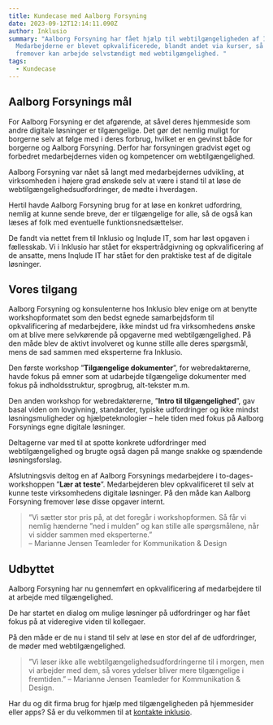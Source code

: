 ```yaml
---
title: Kundecase med Aalborg Forsyning
date: 2023-09-12T12:14:11.090Z
author: Inklusio
summary: "Aalborg Forsyning har fået hjælp til webtilgængeligheden af Inklusio.
  Medarbejderne er blevet opkvalificerede, blandt andet via kurser, så de
  fremover kan arbejde selvstændigt med webtilgængelighed. "
tags:
  - Kundecase
---
```

## Aalborg Forsynings mål

For Aalborg Forsyning er det afgørende, at såvel deres hjemmeside som andre digitale løsninger er tilgængelige. Det gør det nemlig muligt for borgerne selv at følge med i deres forbrug, hvilket er en gevinst både for borgerne og Aalborg Forsyning. Derfor har forsyningen gradvist øget og forbedret medarbejdernes viden og kompetencer om webtilgængelighed.

Aalborg Forsyning var nået så langt med medarbejdernes udvikling, at virksomheden i højere grad ønskede selv at være i stand til at løse de webtilgængelighedsudfordringer, de mødte i hverdagen.

Hertil havde Aalborg Forsyning brug for at løse en konkret udfordring, nemlig at kunne sende breve, der er tilgængelige for alle, så de også kan læses af folk med eventuelle funktionsnedsættelser.

De fandt via nettet frem til Inklusio og Inqlude IT, som har løst opgaven i fællesskab. Vi i Inklusio har stået for ekspertrådgivning og opkvalificering af de ansatte, mens Inqlude IT har stået for den praktiske test af de digitale løsninger.

## Vores tilgang

Aalborg Forsyning og konsulenterne hos Inklusio blev enige om at benytte workshopformatet som den bedst egnede samarbejdsform til opkvalificering af medarbejdere, ikke mindst ud fra virksomhedens ønske om at blive mere selvkørende på opgaverne med webtilgængelighed. På den måde blev de aktivt involveret og kunne stille alle deres spørgsmål, mens de sad sammen med eksperterne fra Inklusio.

Den første workshop ”**Tilgængelige dokumenter**”, for webredaktørerne, havde fokus på emner som at udarbejde tilgængelige dokumenter med fokus på indholdsstruktur, sprogbrug, alt-tekster m.m. 

Den anden workshop for webredaktørerne, ”**Intro til tilgængelighed**”, gav basal viden om lovgivning, standarder, typiske udfordringer og ikke mindst løsningsmuligheder og hjælpeteknologier – hele tiden med fokus på Aalborg Forsynings egne digitale løsninger. 

Deltagerne var med til at spotte konkrete udfordringer med webtilgængelighed og brugte også dagen på mange snakke og spændende løsningsforslag.

Afslutningsvis deltog en af Aalborg Forsynings medarbejdere i to-dages-workshoppen ”**Lær at teste**”. Medarbejderen blev opkvalificeret til selv at kunne teste virksomhedens digitale løsninger. På den måde kan Aalborg Forsyning fremover løse disse opgaver internt.

> ”Vi sætter stor pris på, at det foregår i workshopformen. Så får vi nemlig hænderne ”ned i mulden” og kan stille alle spørgsmålene, når vi sidder sammen med eksperterne.”\
>  – Marianne Jensen Teamleder for Kommunikation & Design

## Udbyttet

Aalborg Forsyning har nu gennemført en opkvalificering af medarbejdere til at arbejde med tilgængelighed. 

De har startet en dialog om mulige løsninger på udfordringer og har fået fokus på at videregive viden til kollegaer. 

På den måde er de nu i stand til selv at løse en stor del af de udfordringer, de møder med webtilgængelighed. 

> ”Vi løser ikke alle webtilgængelighedsudfordringerne til i morgen, men vi arbejder med dem, så vores ydelser bliver mere tilgængelige i fremtiden.”
> – Marianne Jensen Teamleder for Kommunikation & Design.

Har du og dit firma brug for hjælp med tilgængeligheden på hjemmesider eller apps? Så er du velkommen til at [kontakte inklusio](https://inklusio.dk/kontakt-os/).